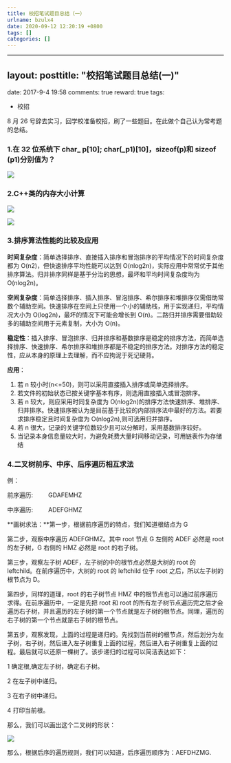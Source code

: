 ```yaml
---
title: 校招笔试题目总结（一）
urlname: bzulx4
date: 2020-09-12 12:20:19 +0800
tags: []
categories: []
---
```


---

## layout: posttitle: "校招笔试题目总结(一)"

date: 2017-9-4 19:58
comments: true
reward: true
tags:

- 校招

8 月 26 号辞去实习，回学校准备校招，刷了一些题目。在此做个自己认为常考题的总结。

### 1.在 32 位系统下 char\_ p[10]; char(\_p1)[10]，sizeof(p)和 sizeof (p1)分别值为？

![](https://wx4.sinaimg.cn/large/aacc02d8ly1fxvowcbqaqj20ie0b6dgo.jpg#alt=image)

### 2.C++类的内存大小计算

![](https://wx2.sinaimg.cn/large/aacc02d8ly1fxvowk1t20j20tx0gnjva.jpg#alt=image)

![](https://ws3.sinaimg.cn/large/aacc02d8ly1fxvowq8xj4j20tg076myx.jpg#alt=image)

### 3.排序算法性能的比较及应用

**时间复杂度**：简单选择排序、直接插入排序和冒泡排序的平均情况下的时间复杂度都为 O(n2)，但快速排序平均性能可以达到 O(nlog2n)，实际应用中常常优于其他排序算法。归并排序同样是基于分治的思想，最坏和平均时间复杂度均为 O(nlog2n)。

**空间复杂度**：简单选择排序、插入排序、冒泡排序、希尔排序和堆排序仅需借助常数个辅助空间。快速排序在空间上只使用一个小的辅助栈，用于实现递归，平均情况大小为 O(log2n)，最坏的情况下可能会增长到 O(n)。二路归并排序需要借助较多的辅助空间用于元素复制，大小为 O(n)。

**稳定性**：插入排序、冒泡排序、归并排序和基数排序是稳定的排序方法，而简单选择排序、快速排序、希尔排序和堆排序都是不稳定的排序方法。对排序方法的稳定性，应从本身的原理上去理解，而不应拘泥于死记硬背。

**应用**：

1. 若 n 较小时(n<=50)，则可以采用直接插入排序或简单选择排序。
2. 若文件的初始状态已按关键字基本有序，则选用直接插入或冒泡排序。
3. 若 n 较大，则应采用时同复杂度为 O(nlog2n)的排序方法快速排序、堆排序、归并排序。快速排序被认为是目前基于比较的内部排序法中最好的方法。若要求排序稳定且时间复杂度为 O(nlog2n),则可选用归并排序。
4. 若 n 很大，记录的关键字位数较少且可以分解时，采用基数排序较好。
5. 当记录本身信息量较大时，为避免耗费大量时间移动记录，可用链表作为存储结

### 4.二叉树前序、中序、后序遍历相互求法

例：

前序遍历:         GDAFEMHZ

中序遍历:         ADEFGHMZ

**画树求法：**第一步，根据前序遍历的特点，我们知道根结点为 G

第二步，观察中序遍历 ADEFGHMZ。其中 root 节点 G 左侧的 ADEF 必然是 root 的左子树，G 右侧的 HMZ 必然是 root 的右子树。

第三步，观察左子树 ADEF，左子树的中的根节点必然是大树的 root 的 leftchild。在前序遍历中，大树的 root 的 leftchild 位于 root 之后，所以左子树的根节点为 D。

第四步，同样的道理，root 的右子树节点 HMZ 中的根节点也可以通过前序遍历求得。在前序遍历中，一定是先把 root 和 root 的所有左子树节点遍历完之后才会遍历右子树，并且遍历的左子树的第一个节点就是左子树的根节点。同理，遍历的右子树的第一个节点就是右子树的根节点。

第五步，观察发现，上面的过程是递归的。先找到当前树的根节点，然后划分为左子树，右子树，然后进入左子树重复上面的过程，然后进入右子树重复上面的过程。最后就可以还原一棵树了。该步递归的过程可以简洁表达如下：

1 确定根,确定左子树，确定右子树。

2 在左子树中递归。

3 在右子树中递归。

4 打印当前根。

那么，我们可以画出这个二叉树的形状：

![](http://www.cr173.com/up/2013-1/2013010715404717978.jpg#alt=img)

那么，根据后序的遍历规则，我们可以知道，后序遍历顺序为：AEFDHZMG.
